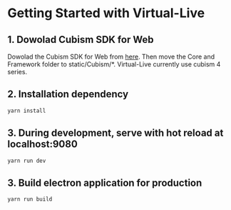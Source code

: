 # Getting Started with Virtual-Live

## 1. Dowolad Cubism SDK for Web

Dowolad the Cubism SDK for Web from [here](https://www.live2d.com/download/cubism-sdk/download-web/). Then move the Core and Framework folder to static/Cubism/*. Virtual-Live currently use cubism 4 series. 

## 2. Installation dependency

``` bash
yarn install
```

## 3. During development, serve with hot reload at localhost:9080

``` bash
yarn run dev

```

## 3. Build electron application for production

``` bash
yarn run build

```